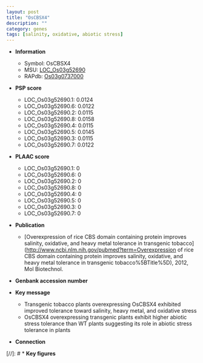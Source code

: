 ```yaml
---
layout: post
title: "OsCBSX4"
description: ""
category: genes
tags: [salinity, oxidative, abiotic stress]
---
```


* **Information**  
    + Symbol: OsCBSX4  
    + MSU: [LOC_Os03g52690](http://rice.plantbiology.msu.edu/cgi-bin/ORF_infopage.cgi?orf=LOC_Os03g52690)  
    + RAPdb: [Os03g0737000](http://rapdb.dna.affrc.go.jp/viewer/gbrowse_details/irgsp1?name=Os03g0737000)  

* **PSP score**  
    + LOC_Os03g52690.1: 0.0124 
    + LOC_Os03g52690.6: 0.0122 
    + LOC_Os03g52690.2: 0.0115 
    + LOC_Os03g52690.8: 0.0158 
    + LOC_Os03g52690.4: 0.0115 
    + LOC_Os03g52690.5: 0.0145 
    + LOC_Os03g52690.3: 0.0115 
    + LOC_Os03g52690.7: 0.0122 

* **PLAAC score**  
    + LOC_Os03g52690.1: 0 
    + LOC_Os03g52690.6: 0 
    + LOC_Os03g52690.2: 0 
    + LOC_Os03g52690.8: 0 
    + LOC_Os03g52690.4: 0 
    + LOC_Os03g52690.5: 0 
    + LOC_Os03g52690.3: 0 
    + LOC_Os03g52690.7: 0 

* **Publication**  
    + [Overexpression of rice CBS domain containing protein improves salinity, oxidative, and heavy metal tolerance in transgenic tobacco](http://www.ncbi.nlm.nih.gov/pubmed?term=Overexpression of rice CBS domain containing protein improves salinity, oxidative, and heavy metal tolerance in transgenic tobacco%5BTitle%5D), 2012, Mol Biotechnol.

* **Genbank accession number**  

* **Key message**  
    + Transgenic tobacco plants overexpressing OsCBSX4 exhibited improved tolerance toward salinity, heavy metal, and oxidative stress
    + OsCBSX4 overexpressing transgenic plants exhibit higher abiotic stress tolerance than WT plants suggesting its role in abiotic stress tolerance in plants

* **Connection**  

[//]: # * **Key figures**  



